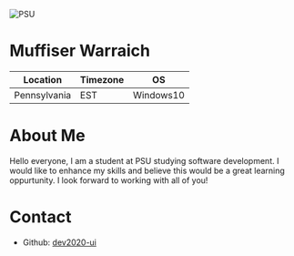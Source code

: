  
![PSU](https://i0.wp.com/images.onwardstate.com/uploads/2014/02/NittanyLionLogo.jpg?fit=100%2C100&ssl=1  "PSU")

# Muffiser Warraich

Location | Timezone | OS
-------- | -------- | --
Pennsylvania | EST | Windows10


# About Me
Hello everyone, I am a student at PSU studying software development. I would like to enhance my skills and believe this would be a great learning oppurtunity.
I look forward to working with all of you!

# Contact
  * Github: [dev2020-ui](https://github.com/dev2020-ui)
